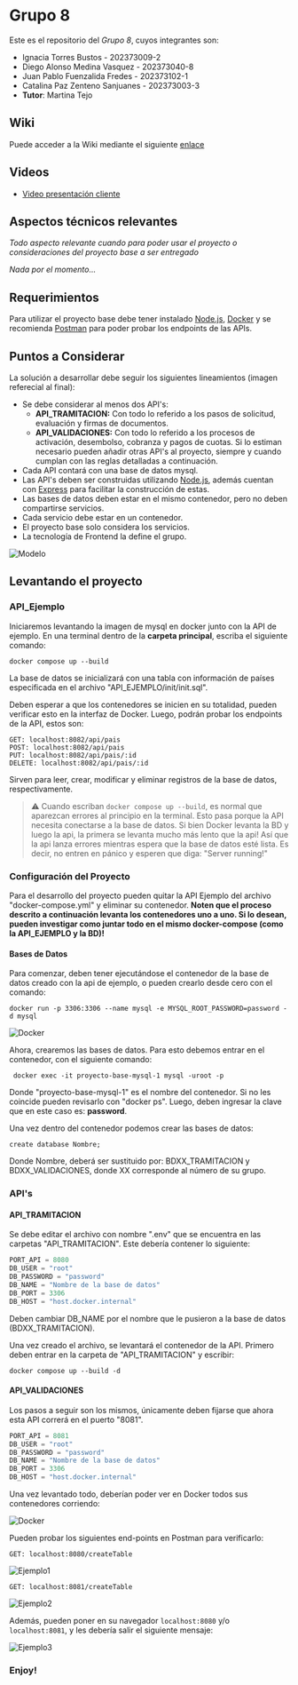 
# Grupo 8

Este es el repositorio del *Grupo 8*, cuyos integrantes son:

* Ignacia Torres Bustos - 202373009-2
* Diego Alonso Medina Vasquez - 202373040-8
* Juan Pablo Fuenzalida Fredes - 202373102-1
* Catalina Paz Zenteno Sanjuanes - 202373003-3
* **Tutor**: Martina Tejo

## Wiki

Puede acceder a la Wiki mediante el siguiente [enlace](https://github.com/WhenBut18/GRUPO08-2025-PROYINF/wiki)

## Videos

* [Video presentación cliente](https://aula.usm.cl/pluginfile.php/7621199/mod_resource/content/2/video1352931478.mp4)

## Aspectos técnicos relevantes

_Todo aspecto relevante cuando para poder usar el proyecto o consideraciones del proyecto base a ser entregado_

_Nada por el momento..._

## Requerimientos

Para utilizar el proyecto base debe tener instalado [Node.js](https://nodejs.org/en), [Docker](https://www.docker.com/) y se recomienda [Postman](https://www.postman.com/) para poder probar los endpoints de las APIs.

## Puntos a Considerar
La solución a desarrollar debe seguir los siguientes lineamientos (imagen referecial al final):
* Se debe considerar al menos dos API's:
    * **API_TRAMITACION:** Con todo lo referido a los pasos de solicitud, evaluación y firmas de documentos.
    * **API_VALIDACIONES:** Con todo lo referido a los procesos de activación, desembolso, cobranza y pagos de cuotas.
Si lo estiman necesario pueden añadir otras API's al proyecto, siempre y cuando cumplan con las reglas detalladas a continuación.
* Cada API contará con una base de datos mysql.
* Las API's deben ser construidas utilizando [Node.js](https://nodejs.org/en), además cuentan con [Express](https://expressjs.com/es/) para facilitar la construcción de estas.
* Las bases de datos deben estar en el mismo contenedor, pero no deben compartirse servicios.
* Cada servicio debe estar en un contenedor.
* El proyecto base solo considera los servicios.
* La tecnología de Frontend la define el grupo.

![Modelo](img/Clase_UML_-_Clase_UML.png)
## Levantando el proyecto
### API_Ejemplo
Iniciaremos levantando la imagen de mysql en docker junto con la API de ejemplo. En una terminal dentro de la **carpeta principal**, escriba el siguiente comando:
```
docker compose up --build
```
La base de datos se inicializará con una tabla con información de países especificada en el archivo "API_EJEMPLO/init/init.sql".

Deben esperar a que los contenedores se inicien en su totalidad, pueden verificar esto en la interfaz de Docker. Luego, podrán probar los endpoints de la API, estos son:
```
GET: localhost:8082/api/pais
POST: localhost:8082/api/pais
PUT: localhost:8082/api/pais/:id
DELETE: localhost:8082/api/pais/:id
```
Sirven para leer, crear, modificar y eliminar registros de la base de datos, respectivamente.

> ⚠️ Cuando escriban ``docker compose up --build``, es normal que aparezcan errores al principio en la terminal. Esto pasa porque la API necesita conectarse a la base de datos. Si bien Docker levanta la BD y luego la api, la primera se levanta mucho más lento que la api! Así que la api lanza errores mientras espera que la base de datos esté lista. Es decir, no entren en pánico y esperen que diga: "Server running!"

### Configuración del Proyecto
Para el desarrollo del proyecto pueden quitar la API Ejemplo del archivo "docker-compose.yml" y eliminar su contenedor. **Noten que el proceso descrito a continuación levanta los contenedores uno a uno. Si lo desean, pueden investigar como juntar todo en el mismo docker-compose (como la API_EJEMPLO y la BD)!**

#### Bases de Datos
Para comenzar, deben tener ejecutándose el contenedor de la base de datos creado con la api de ejemplo, o pueden crearlo desde cero con el comando:
```
docker run -p 3306:3306 --name mysql -e MYSQL_ROOT_PASSWORD=password -d mysql
```

![Docker](img/console_docker2.png)

Ahora, crearemos las bases de datos. Para esto debemos entrar en el contenedor, con el siguiente comando:
```
 docker exec -it proyecto-base-mysql-1 mysql -uroot -p
```
Donde "proyecto-base-mysql-1" es el nombre del contenedor. Si no les coincide pueden revisarlo con "docker ps". Luego, deben ingresar la clave que en este caso es: **password**.

Una vez dentro del contenedor podemos crear las bases de datos:
```
create database Nombre;
```
Donde Nombre, deberá ser sustituido por: BDXX_TRAMITACION y BDXX_VALIDACIONES, donde XX corresponde al número de su grupo.

### API's
#### API_TRAMITACION
Se debe editar el archivo con nombre ".env" que se encuentra en las carpetas "API_TRAMITACION". Este debería contener lo siguiente:
```js
PORT_API = 8080
DB_USER = "root"
DB_PASSWORD = "password"
DB_NAME = "Nombre de la base de datos"
DB_PORT = 3306
DB_HOST = "host.docker.internal"
```
Deben cambiar DB_NAME por el nombre que le pusieron a la base de datos (BDXX_TRAMITACION).

Una vez creado el archivo, se levantará el contenedor de la API. Primero deben entrar en la carpeta de "API_TRAMITACION" y escribir:
```
docker compose up --build -d
```

#### API_VALIDACIONES
Los pasos a seguir son los mismos, únicamente deben fijarse que ahora esta API correrá en el puerto "8081".
```js
PORT_API = 8081
DB_USER = "root"
DB_PASSWORD = "password"
DB_NAME = "Nombre de la base de datos"
DB_PORT = 3306
DB_HOST = "host.docker.internal"
```

Una vez levantado todo, deberían poder ver en Docker todos sus contenedores corriendo:

![Docker](img/contenedores.png)

Pueden probar los siguientes end-points en Postman para verificarlo:
```
GET: localhost:8080/createTable
```

![Ejemplo1](img/ejemplo1.png)

```
GET: localhost:8081/createTable
```

![Ejemplo2](img/ejemplo2.png)

Además, pueden poner en su navegador ```localhost:8080``` y/o ```localhost:8081```, y les debería salir el siguiente mensaje:

![Ejemplo3](img/navegador.png)

### Enjoy!

